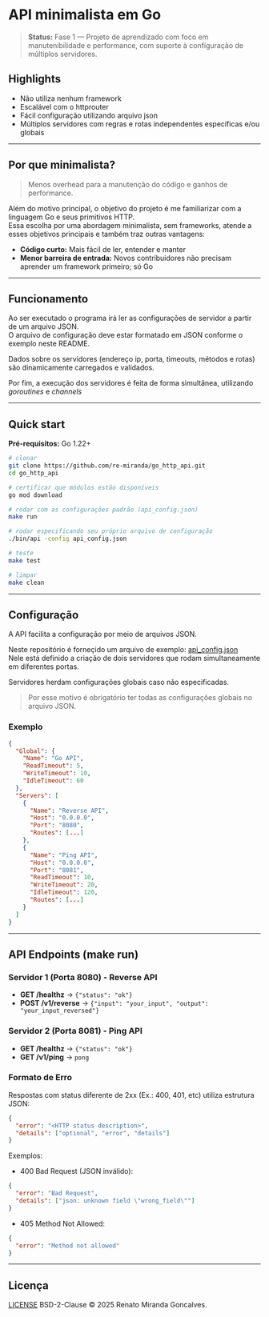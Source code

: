 # API minimalista em Go

> **Status:** Fase 1 — Projeto de aprendizado com foco em manutenibilidade e performance, com suporte à configuração de múltiplos servidores.

## Highlights

- Não utiliza nenhum framework
- Escalável com o httprouter
- Fácil configuração utilizando arquivo json
- Múltiplos servidores com regras e rotas independentes específicas e/ou globais

---

## Por que minimalista?

> Menos overhead para a manutenção do código e ganhos de performance.

Além do motivo principal, o objetivo do projeto é me familiarizar com a linguagem Go e seus primitivos HTTP.  
Essa escolha por uma abordagem minimalista, sem frameworks, atende a esses objetivos principais e também traz outras vantagens:

- **Código curto:** Mais fácil de ler, entender e manter
- **Menor barreira de entrada:** Novos contribuidores não precisam aprender um framework primeiro; só Go

---

## Funcionamento

Ao ser executado o programa irá ler as configurações de servidor a partir de um arquivo JSON.  
O arquivo de configuração deve estar formatado em JSON conforme o exemplo neste README.

Dados sobre os servidores (endereço ip, porta, timeouts, métodos e rotas) são dinamicamente carregados e validados.

Por fim, a execução dos servidores é feita de forma simultânea, utilizando _goroutines_ e _channels_

---

## Quick start

**Pré-requisitos:** Go 1.22+

```bash
# clonar
git clone https://github.com/re-miranda/go_http_api.git
cd go_http_api

# certificar que módulos estão disponíveis
go mod download

# rodar com as configurações padrão (api_config.json)
make run

# rodar especificando seu próprio arquivo de configuração
./bin/api -config api_config.json

# teste
make test

# limpar
make clean
```
---

## Configuração

A API facilita a configuração por meio de arquivos JSON.

Neste repositório é forneçido um arquivo de exemplo: [api_config.json](api_config.json)  
Nele está definido a criação de dois servidores que rodam simultaneamente em diferentes portas.

Servidores herdam configurações globais caso não especificadas.
> Por esse motivo é obrigatório ter todas as configurações globais no arquivo JSON.

### Exemplo

```json
{
  "Global": {
    "Name": "Go API",
    "ReadTimeout": 5,
    "WriteTimeout": 10,
    "IdleTimeout": 60
  },
  "Servers": [
    {
      "Name": "Reverse API",
      "Host": "0.0.0.0",
      "Port": "8080",
      "Routes": [...]
    },
    {
      "Name": "Ping API",
      "Host": "0.0.0.0",
      "Port": "8081",
      "ReadTimeout": 10,
      "WriteTimeout": 20,
      "IdleTimeout": 120,
      "Routes": [...]
    }
  ]
}
```

---

##  API Endpoints (make run)

### Servidor 1 (Porta 8080) - Reverse API
- **GET /healthz** → `{"status": "ok"}`
- **POST /v1/reverse** → `{"input": "your_input", "output": "your_input_reversed"}`

### Servidor 2 (Porta 8081) - Ping API
- **GET /healthz** → `{"status": "ok"}`
- **GET /v1/ping** → `pong`

### Formato de Erro

Respostas com status diferente de 2xx (Ex.: 400, 401, etc) utiliza estrutura JSON:
```json
{
  "error": "<HTTP status description>",
  "details": ["optional", "error", "details"]
}
```

Exemplos:

- 400 Bad Request (JSON inválido):
```json
{
  "error": "Bad Request",
  "details": ["json: unknown field \"wrong_field\""]
}
```

- 405 Method Not Allowed:
```json
{
  "error": "Method not allowed"
}
```

---

## Licença

[LICENSE](LICENSE) BSD-2-Clause © 2025 Renato Miranda Goncalves.
